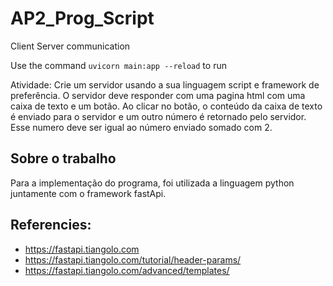 # AP2_Prog_Script

Client Server communication

Use the command `uvicorn main:app --reload` to run

Atividade: Crie um servidor usando a sua linguagem script e framework de preferência. O servidor deve responder com uma pagina html com uma caixa de texto e um botão. Ao clicar no botão, o conteúdo da caixa de texto é enviado para o servidor e um outro número é retornado pelo servidor. Esse numero deve ser igual ao número enviado somado com 2.

## Sobre o trabalho

Para a implementação do programa, foi utilizada a linguagem python juntamente com o framework fastApi.

## Referencies:

- https://fastapi.tiangolo.com
- https://fastapi.tiangolo.com/tutorial/header-params/
- https://fastapi.tiangolo.com/advanced/templates/
